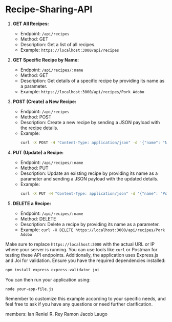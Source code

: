 # Recipe-Sharing-API

1. **GET All Recipes:**
   - Endpoint: `/api/recipes`
   - Method: GET
   - Description: Get a list of all recipes.
   - Example: `https://localhost:3000/api/recipes`

2. **GET Specific Recipe by Name:**
   - Endpoint: `/api/recipes/:name`
   - Method: GET
   - Description: Get details of a specific recipe by providing its name as a parameter.
   - Example: `https://localhost:3000/api/recipes/Pork Adobo`

3. **POST (Create) a New Recipe:**
   - Endpoint: `/api/recipes`
   - Method: POST
   - Description: Create a new recipe by sending a JSON payload with the recipe details.
   - Example:
     ```bash
     curl -X POST -H "Content-Type: application/json" -d '{"name": "New Recipe", "ingredients": ["Ingredient1", "Ingredient2"], "instructions": ["Step 1", "Step 2"], "tag": "Dinner"}' https://localhost:3000/api/recipes
     ```

4. **PUT (Update) a Recipe:**
   - Endpoint: `/api/recipes/:name`
   - Method: PUT
   - Description: Update an existing recipe by providing its name as a parameter and sending a JSON payload with the updated details.
   - Example:
     ```bash
     curl -X PUT -H "Content-Type: application/json" -d '{"name": "Pork Adobo", "ingredients": ["Updated Ingredient1", "Updated Ingredient2"], "instructions": ["Updated Step 1", "Updated Step 2"], "tag": "Updated Tag"}' https://localhost:3000/api/recipes/Pork Adobo
     ```

5. **DELETE a Recipe:**
   - Endpoint: `/api/recipes/:name`
   - Method: DELETE
   - Description: Delete a recipe by providing its name as a parameter.
   - Example: `curl -X DELETE https://localhost:3000/api/recipes/Pork Adobo`

Make sure to replace `https://localhost:3000` with the actual URL or IP where your server is running. You can use tools like `curl` or Postman for testing these API endpoints. Additionally, the application uses Express.js and Joi for validation. Ensure you have the required dependencies installed:

```bash
npm install express express-validator joi
```

You can then run your application using:

```bash
node your-app-file.js
```

Remember to customize this example according to your specific needs, and feel free to ask if you have any questions or need further clarification.

members: Ian Reniel R. Rey
         Ramon Jacob Laugo

